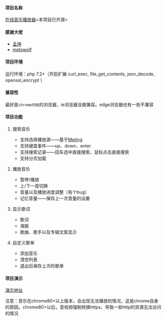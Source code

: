 #### 项目名称

[在线音乐播放器](https://github.com/meethigher/music-player)<本项目已开源>

#### 感谢大佬

* [孟坤](https://mkblog.cn/)
* [metowolf](https://i-meto.com/)

#### 项目环境

运行环境：php 7.2+（开启扩展 curl_exec, file_get_contents, json_decode, openssl_encrypt ）

#### 兼容性

最好是`chrome内核`的浏览器，ie浏览器没做兼容。edge浏览器也有一些不兼容

#### 项目功能

1. 搜索音乐

   * 支持选择播放源——基于[Meting](https://i-meto.com/)
   * 支持键盘事件——up、down、enter
   * 支持搜索记录——回车选中直接搜索，鼠标点击直接搜索
   * 支持分页加载

2. 播放音乐

   * 暂停/播放
   * 上/下一首切换
   * 音量以及播放进度调整（有个bug）
   * 记忆音量——保存上一次音量的设置

3. 显示歌词

   * 歌词
   * 海报
   * 歌曲、歌手以及专辑文案显示

4. 自定义歌单

   * 添加音乐
   * 清空列表
   * 退出后保存上次的歌单

#### 项目演示

[演示地址](https://meethigher.top/music)

注意：音乐在chrome80+以上版本，会出现无法播放的情况，这是chrome自身的原因。chrome80+以后，音视频强制转换https，导致一些http的资源无法访问的情况
